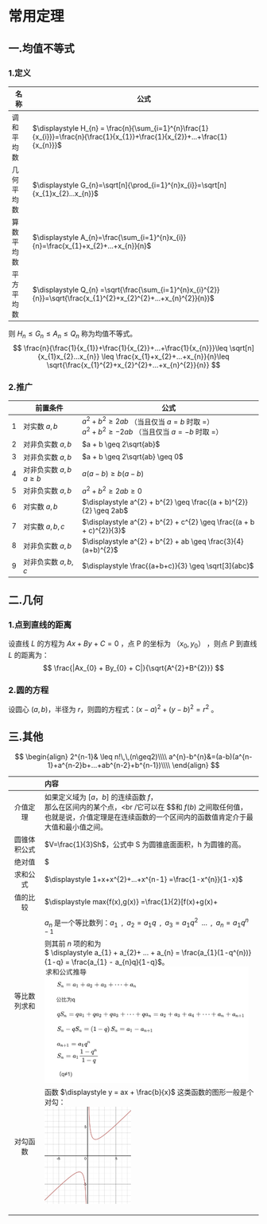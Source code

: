 # 常用定理



##  一.均值不等式



### 1.定义

| 名称       | 公式                                                         |
| ---------- | ------------------------------------------------------------ |
| 调和平均数 | $\displaystyle H_{n} = \frac{n}{\sum_{i=1}^{n}\frac{1}{x_{i}}}=\frac{n}{\frac{1}{x_{1}}+\frac{1}{x_{2}}+...+\frac{1}{x_{n}}}$ |
| 几何平均数 | $\displaystyle G_{n}=\sqrt[n]{\prod_{i=1}^{n}x_{i}}=\sqrt[n]{x_{1}x_{2}...x_{n}}$ |
| 算数平均数 | $\displaystyle A_{n}=\frac{\sum_{i=1}^{n}x_{i}}{n}=\frac{x_{1}+x_{2}+...+x_{n}}{n}$ |
| 平方平均数 | $\displaystyle Q_{n} =\sqrt{\frac{\sum_{i=1}^{n}x_{i}^{2}}{n}}=\sqrt{\frac{x_{1}^{2}+x_{2}^{2}+...+x_{n}^{2}}{n}}$ |

则  $H_{n}\leq G_{n}\leq A_{n}\leq Q_{n}$ 称为均值不等式。
$$
\frac{n}{\frac{1}{x_{1}}+\frac{1}{x_{2}}+...+\frac{1}{x_{n}}}\leq \sqrt[n]{x_{1}x_{2}...x_{n}} \leq \frac{x_{1}+x_{2}+...+x_{n}}{n}\leq \sqrt{\frac{x_{1}^{2}+x_{2}^{2}+...+x_{n}^{2}}{n}}
$$



### 2.推广

|      | 前置条件                        | 公式                                                         |
| :--: | ------------------------------- | ------------------------------------------------------------ |
|  1   | 对实数 $a,b$                    | $a^{2} + b^{2} \geq 2ab$ （当且仅当 $a = b$ 时取 $=$）<br />$a^{2} + b^{2} \geq -2ab$ （当且仅当 $a = -b$ 时取 $=$） |
|  2   | 对非负实数 $a,b$                | $a + b \geq 2\sqrt{ab}$                                      |
|  3   | 对非负实数 $a,b$                | $a + b \geq 2\sqrt{ab} \geq 0$                               |
|  4   | 对非负实数 $a,b$     $a \geq b$ | $a(a - b) \geq b(a - b)$                                     |
|  5   | 对非负实数 $a,b$                | $a^{2} + b^{2} \geq 2ab \geq 0$                              |
|  6   | 对实数 $a,b$                    | $\displaystyle a^{2} + b^{2} \geq \frac{(a + b)^{2}}{2} \geq 2ab$ |
|  7   | 对实数 $a,b,c$                  | $\displaystyle a^{2} + b^{2} + c^{2} \geq \frac{(a + b + c)^{2}}{3}$ |
|  8   | 对非负实数 $a,b$                | $\displaystyle a^{2} + b^{2} + ab \geq \frac{3}{4}(a+b)^{2}$ |
|  9   | 对非负实数 $a,b,c$              | $\displaystyle \frac{(a+b+c)}{3} \geq \sqrt[3]{abc}$         |









## 二.几何



### 1.点到直线的距离


设直线 $L$ 的方程为 $Ax+By+C=0$ ，点 P 的坐标为 $（x_{0},y_{0}）$ ，则点 $P$ 到直线 $L$ 的距离为：
$$
\frac{|Ax_{0} + By_{0} + C|}{\sqrt{A^{2}+B^{2}}}
$$




### 2.圆的方程

设圆心 $(a,b)$，半径为 $r$，则圆的方程式：$(x-a)^{2}+(y-b)^{2} = r^{2}$ 。









## 三.其他

$$
\begin{align}
2^{n-1}& \leq n!\,\,(n\geq2)\\\\
 a^{n}-b^{n}&=(a-b)(a^{n-1}+a^{n-2}b+...+ab^{n-2}+b^{n-1})\\\\
\end{align}
$$



|              | 内容                                                         |
| :----------: | :----------------------------------------------------------- |
|   介值定理   | 如果定义域为 $[a，b]$ 的连续函数 $f$，<br />那么在区间内的某个点，<br /它可以在 $$和 $f(b)$ 之间取任何值，<br />也就是说，介值定理是在连续函数的一个区间内的函数值肯定介于最大值和最小值之间。 |
| 圆锥体积公式 | $V=\frac{1}{3}Sh$，公式中 S 为圆锥底面面积，h 为圆锥的高。   |
|    绝对值    | $                                                            |
|   求和公式   | $\displaystyle 1+x+x^{2}+...+x^{n-1} =\frac{1-x^{n}}{1-x}$   |
|   值的比较   | $\displaystyle max\{f(x),g(x)\} =\frac{1}{2}[f(x)+g(x)+      |
|              |                                                              |
| 等比数列求和 | ${a_{n}}$ 是一个等比数列：$a_{1}\,\,\, ,\,\,\, a_{2} = a_{1}q\,\,\, , \,\,\,a_{3} = a_{1}q^{2}\,\,\,...\,\,\, ,\,\,\, a_{n} = a_{1}q^{n-1}$<br />则其前 $n$  项的和为<br /> $ \displaystyle a_{1} + a_{2}+ ... + a_{n} = \frac{a_{1}(1-q^{n})}{1-q} = \frac{a_{1} - a_{n}q}{1-q}$。<br /> <img src="./pic_other/等比数列求和公式推导.png" style="zoom:40%;" /> |
|   对勾函数   | 函数 $\displaystyle y = ax + \frac{b}{x}$ 这类函数的图形一般是个对勾：<br /><img src="./pic_other/对勾函数.jpg" style="zoom:25%;" /> |
|              |                                                              |
|              |                                                              |
|              |                                                              |

